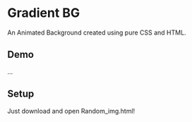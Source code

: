 # Gradient BG
An Animated Background created using pure CSS and HTML.

## Demo
...

## Setup
Just download and open Random_img.html!
